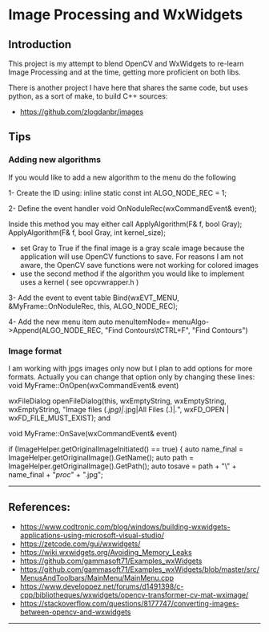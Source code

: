 # Image Processing and WxWidgets

## Introduction

This project is my attempt to blend OpenCV and WxWidgets to re-learn Image Processing and at the time, getting more proficient on both libs.

There is another project I have here that shares the same code, but uses python, as a sort of make,  to build C++ sources: 

- https://github.com/zlogdanbr/images

## Tips

### Adding new algorithms

If you would like to add a new algorithm to the menu do the following

1- Create the ID using:
inline static const int ALGO_NODE_REC = 1;

2- Define the event handler
void OnNoduleRec(wxCommandEvent& event);

Inside this method you may either call
 ApplyAlgorithm(F& f, bool Gray);
 ApplyAlgorithm(F& f, bool Gray, int kernel_size);

- set Gray to True if the final image is a gray scale image because the application will use OpenCV
functions to save. For reasons I am not aware, the OpenCV save functions were not working for colored
images
- use the second method if the algorithm you would like to implement uses a kernel
( see opcvwrapper.h )

3- Add the event to event table
 Bind(wxEVT_MENU, &MyFrame::OnNoduleRec, this, ALGO_NODE_REC);

4- Add the new menu item
 auto menuItemNode= menuAlgo->Append(ALGO_NODE_REC, "Find Contours\tCTRL+F", "Find Contours")


### Image format

I am working with jpgs images only now but I plan to add options for more formats. Actually you
can change that option only by changing these lines:
void MyFrame::OnOpen(wxCommandEvent& event)

   wxFileDialog openFileDialog(this,
       wxEmptyString,
       wxEmptyString,
       wxEmptyString,
       "Image files (*.jpg)|*.jpg|All Files (*.*)|*.*",
       wxFD_OPEN | wxFD_FILE_MUST_EXIST);
 and 

void MyFrame::OnSave(wxCommandEvent& event)

   if (ImageHelper.getOriginalImageInitiated() == true)
   {
       auto name_final = ImageHelper.getOriginalImage().GetName();
       auto path = ImageHelper.getOriginalImage().GetPath();
       auto tosave = path + "\\" + name_final + "_proc_" + ".jpg";

-------------------------------------------------------------------------------------------------
## References:

- https://www.codtronic.com/blog/windows/building-wxwidgets-applications-using-microsoft-visual-studio/
- https://zetcode.com/gui/wxwidgets/
- https://wiki.wxwidgets.org/Avoiding_Memory_Leaks
- https://github.com/gammasoft71/Examples_wxWidgets
- https://github.com/gammasoft71/Examples_wxWidgets/blob/master/src/MenusAndToolbars/MainMenu/MainMenu.cpp
- https://www.developpez.net/forums/d1491398/c-cpp/bibliotheques/wxwidgets/opencv-transformer-cv-mat-wximage/
- https://stackoverflow.com/questions/8177747/converting-images-between-opencv-and-wxwidgets

-------------------------------------------------------------------------------------------------